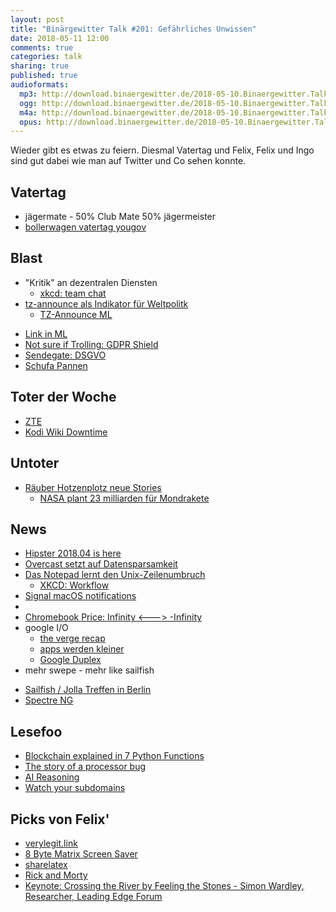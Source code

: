 ```yaml
---
layout: post
title: "Binärgewitter Talk #201: Gefährliches Unwissen"
date: 2018-05-11 12:00
comments: true
categories: talk
sharing: true
published: true
audioformats:
  mp3: http://download.binaergewitter.de/2018-05-10.Binaergewitter.Talk.201.mp3
  ogg: http://download.binaergewitter.de/2018-05-10.Binaergewitter.Talk.201.ogg
  m4a: http://download.binaergewitter.de/2018-05-10.Binaergewitter.Talk.201.m4a
  opus: http://download.binaergewitter.de/2018-05-10.Binaergewitter.Talk.201.opus
---
```

Wieder gibt es etwas zu feiern. Diesmal Vatertag und Felix, Felix und Ingo sind gut dabei wie man auf Twitter und Co sehen konnte.

## Vatertag
- jägermate - 50% Club Mate 50% jägermeister
- [bollerwagen vatertag yougov](https://yougov.de/news/2018/05/09/zum-vatertag-rollen-bei-den-meisten-mannern-keine-/)


## Blast
* "Kritik" an dezentralen Diensten
  * [xkcd: team chat](https://xkcd.com/1782/)
* [tz-announce als Indikator für Weltpolitk](https://twitter.com/makefoo/status/992501290063233024)
  * [TZ-Announce ML](https://mm.icann.org/listinfo/tz-announce)
 - [Link in ML](http://blog.binaergewitter.de/2018/04/11/binaergewitter-talk-number-198-herduhragentur)
- [Not sure if Trolling: GDPR Shield](https://web.archive.org/web/20180504040156/https://gdpr-shield.io/)
- [Sendegate: DSGVO](https://sendegate.de/t/eu-dsgvo-fuer-podcasterinnen/6792/15)
- [Schufa Pannen](https://www.heise.de/newsticker/meldung/Scoring-Hessischer-Datenschuetzer-deckt-Pannen-bei-der-Schufa-auf-4045055.html)

## Toter der Woche
- [ZTE](https://www.heise.de/newsticker/meldung/Wegen-US-Sanktionen-ZTE-stellt-Betrieb-groesstenteils-ein-4046394.html)
- [Kodi Wiki Downtime](https://wiki.xbmc.org/)

## Untoter
* [Räuber Hotzenplotz neue Stories](https://www.reddit.com/r/de/comments/8how8o/breaking_bisher_unbekannte_geschichte_vom_r%C3%A4uber/)
  - [NASA plant 23 milliarden für Mondrakete](https://www.reuters.com/article/us-space-nasa-idUSKBN18833L)

## News

- [Hipster 2018.04 is here](https://wiki.openindiana.org/oi/2018.04+Release+notes)
- [Overcast setzt auf Datensparsamkeit](https://www.heise.de/mac-and-i/meldung/App-Entwickler-Ich-will-Eure-Daten-nicht-4041186.html)
- [Das Notepad lernt den Unix-Zeilenumbruch](https://www.heise.de/newsticker/meldung/Windows-10-Das-Notepad-lernt-den-Unix-Zeilenumbruch-n-4045944.html)
  * [XKCD: Workflow](https://xkcd.com/1172/)
- [Signal macOS notifications](https://arstechnica.com/information-technology/2018/05/signals-disappearing-messages-live-on-in-macos-notifications/)
- [](http://www.pro-linux.de/news/1/25875/chromebooks-werden-ab-dem-sommer-linux-unterst%C3%BCtzen.html)
- [Chromebook Price: Infinity <---> -Infinity](https://twitter.com/makefoo/status/994656892264706048)
- google I/O
  * [the verge recap](https://www.theverge.com/2018/5/8/17328828/google-io-keynote-summary-highlights-news-recap-2018)
  * [apps werden kleiner](https://www.golem.de/news/google-android-apps-werden-kleiner-1805-134299.html)
  * [Google Duplex](https://ai.googleblog.com/2018/05/duplex-ai-system-for-natural-conversation.html)
 - mehr swepe - mehr like sailfish
* [Sailfish / Jolla Treffen in Berlin](https://together.jolla.com/question/183644/berlin-sailfish-os-meetup-2018-05-17/)
* [Spectre NG](https://www.heise.de/security/meldung/Spectre-NG-Intel-Prozessoren-von-neuen-hochriskanten-Sicherheitsluecken-betroffen-4039302.html)

## Lesefoo
- [Blockchain explained in 7 Python Functions](https://towardsdatascience.com/blockchain-explained-in-7-python-functions-c49c84f34ba5)
- [The story of a processor bug](https://blog.cloudflare.com/however-improbable-the-story-of-a-processor-bug/)
- [AI Reasoning](https://www.technologyreview.com/s/611069/how-can-we-be-sure-ai-will-behave-perhaps-by-watching-it-argue-with-itself/)
- [Watch your subdomains](https://nickjanetakis.com/blog/a-recycled-ip-address-caused-me-to-pirate-390000-books-by-accident)

## Picks von Felix'
- [verylegit.link](https://verylegit.link/)
- [8 Byte Matrix Screen Saver](https://twitter.com/isislovecruft/status/992144937910140928/photo/1)
- [sharelatex](https://www.sharelatex.com/)
- [Rick and Morty](https://twitter.com/RickandMorty/status/994641111531520000)
- [Keynote: Crossing the River by Feeling the Stones - Simon Wardley, Researcher, Leading Edge Forum](https://www.youtube.com/watch?v=xlNYYy8pzB4)


